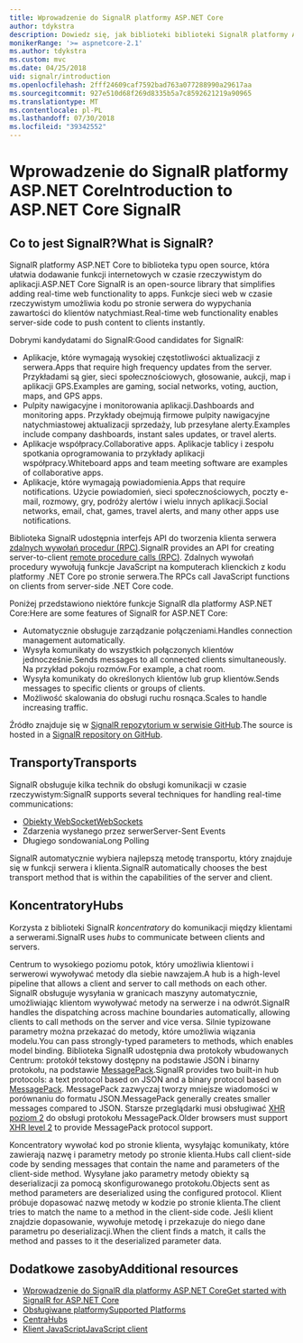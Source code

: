 ```yaml
---
title: Wprowadzenie do SignalR platformy ASP.NET Core
author: tdykstra
description: Dowiedz się, jak biblioteki biblioteki SignalR platformy ASP.NET Core ułatwia dodawanie funkcji w czasie rzeczywistym do aplikacji.
monikerRange: '>= aspnetcore-2.1'
ms.author: tdykstra
ms.custom: mvc
ms.date: 04/25/2018
uid: signalr/introduction
ms.openlocfilehash: 2fff24609caf7592bad763a077288990a29617aa
ms.sourcegitcommit: 927e510d68f269d8335b5a7c8592621219a90965
ms.translationtype: MT
ms.contentlocale: pl-PL
ms.lasthandoff: 07/30/2018
ms.locfileid: "39342552"
---
```

# <a name="introduction-to-aspnet-core-signalr"></a><span data-ttu-id="97ff2-103">Wprowadzenie do SignalR platformy ASP.NET Core</span><span class="sxs-lookup"><span data-stu-id="97ff2-103">Introduction to ASP.NET Core SignalR</span></span>

## <a name="what-is-signalr"></a><span data-ttu-id="97ff2-104">Co to jest SignalR?</span><span class="sxs-lookup"><span data-stu-id="97ff2-104">What is SignalR?</span></span>

<span data-ttu-id="97ff2-105">SignalR platformy ASP.NET Core to biblioteka typu open source, która ułatwia dodawanie funkcji internetowych w czasie rzeczywistym do aplikacji.</span><span class="sxs-lookup"><span data-stu-id="97ff2-105">ASP.NET Core SignalR is an open-source library that simplifies adding real-time web functionality to apps.</span></span> <span data-ttu-id="97ff2-106">Funkcje sieci web w czasie rzeczywistym umożliwia kodu po stronie serwera do wypychania zawartości do klientów natychmiast.</span><span class="sxs-lookup"><span data-stu-id="97ff2-106">Real-time web functionality enables server-side code to push content to clients instantly.</span></span>

<span data-ttu-id="97ff2-107">Dobrymi kandydatami do SignalR:</span><span class="sxs-lookup"><span data-stu-id="97ff2-107">Good candidates for SignalR:</span></span>

* <span data-ttu-id="97ff2-108">Aplikacje, które wymagają wysokiej częstotliwości aktualizacji z serwera.</span><span class="sxs-lookup"><span data-stu-id="97ff2-108">Apps that require high frequency updates from the server.</span></span> <span data-ttu-id="97ff2-109">Przykładami są gier, sieci społecznościowych, głosowanie, aukcji, map i aplikacji GPS.</span><span class="sxs-lookup"><span data-stu-id="97ff2-109">Examples are gaming, social networks, voting, auction, maps, and GPS apps.</span></span>
* <span data-ttu-id="97ff2-110">Pulpity nawigacyjne i monitorowania aplikacji.</span><span class="sxs-lookup"><span data-stu-id="97ff2-110">Dashboards and monitoring apps.</span></span> <span data-ttu-id="97ff2-111">Przykłady obejmują firmowe pulpity nawigacyjne natychmiastowej aktualizacji sprzedaży, lub przesyłane alerty.</span><span class="sxs-lookup"><span data-stu-id="97ff2-111">Examples include company dashboards, instant sales updates, or travel alerts.</span></span>
* <span data-ttu-id="97ff2-112">Aplikacje współpracy.</span><span class="sxs-lookup"><span data-stu-id="97ff2-112">Collaborative apps.</span></span> <span data-ttu-id="97ff2-113">Aplikacje tablicy i zespołu spotkania oprogramowania to przykłady aplikacji współpracy.</span><span class="sxs-lookup"><span data-stu-id="97ff2-113">Whiteboard apps and team meeting software are examples of collaborative apps.</span></span>
* <span data-ttu-id="97ff2-114">Aplikacje, które wymagają powiadomienia.</span><span class="sxs-lookup"><span data-stu-id="97ff2-114">Apps that require notifications.</span></span> <span data-ttu-id="97ff2-115">Użycie powiadomień, sieci społecznościowych, poczty e-mail, rozmowy, gry, podróży alertów i wielu innych aplikacji.</span><span class="sxs-lookup"><span data-stu-id="97ff2-115">Social networks, email, chat, games, travel alerts, and many other apps use notifications.</span></span>

<span data-ttu-id="97ff2-116">Biblioteka SignalR udostępnia interfejs API do tworzenia klienta serwera [zdalnych wywołań procedur (RPC)](https://wikipedia.org/wiki/Remote_procedure_call).</span><span class="sxs-lookup"><span data-stu-id="97ff2-116">SignalR provides an API for creating server-to-client [remote procedure calls (RPC)](https://wikipedia.org/wiki/Remote_procedure_call).</span></span> <span data-ttu-id="97ff2-117">Zdalnych wywołań procedury wywołują funkcje JavaScript na komputerach klienckich z kodu platformy .NET Core po stronie serwera.</span><span class="sxs-lookup"><span data-stu-id="97ff2-117">The RPCs call JavaScript functions on clients from server-side .NET Core code.</span></span>

<span data-ttu-id="97ff2-118">Poniżej przedstawiono niektóre funkcje SignalR dla platformy ASP.NET Core:</span><span class="sxs-lookup"><span data-stu-id="97ff2-118">Here are some features of SignalR for ASP.NET Core:</span></span>

* <span data-ttu-id="97ff2-119">Automatycznie obsługuje zarządzanie połączeniami.</span><span class="sxs-lookup"><span data-stu-id="97ff2-119">Handles connection management automatically.</span></span>
* <span data-ttu-id="97ff2-120">Wysyła komunikaty do wszystkich połączonych klientów jednocześnie.</span><span class="sxs-lookup"><span data-stu-id="97ff2-120">Sends messages to all connected clients simultaneously.</span></span> <span data-ttu-id="97ff2-121">Na przykład pokoju rozmów.</span><span class="sxs-lookup"><span data-stu-id="97ff2-121">For example, a chat room.</span></span>
* <span data-ttu-id="97ff2-122">Wysyła komunikaty do określonych klientów lub grup klientów.</span><span class="sxs-lookup"><span data-stu-id="97ff2-122">Sends messages to specific clients or groups of clients.</span></span>
* <span data-ttu-id="97ff2-123">Możliwość skalowania do obsługi ruchu rosnąca.</span><span class="sxs-lookup"><span data-stu-id="97ff2-123">Scales to handle increasing traffic.</span></span>

<span data-ttu-id="97ff2-124">Źródło znajduje się w [SignalR repozytorium w serwisie GitHub](https://github.com/aspnet/signalr).</span><span class="sxs-lookup"><span data-stu-id="97ff2-124">The source is hosted in a [SignalR repository on GitHub](https://github.com/aspnet/signalr).</span></span>

## <a name="transports"></a><span data-ttu-id="97ff2-125">Transporty</span><span class="sxs-lookup"><span data-stu-id="97ff2-125">Transports</span></span>

<span data-ttu-id="97ff2-126">SignalR obsługuje kilka technik do obsługi komunikacji w czasie rzeczywistym:</span><span class="sxs-lookup"><span data-stu-id="97ff2-126">SignalR supports several techniques for handling real-time communications:</span></span>

* [<span data-ttu-id="97ff2-127">Obiekty WebSocket</span><span class="sxs-lookup"><span data-stu-id="97ff2-127">WebSockets</span></span>](https://tools.ietf.org/html/rfc7118)
* <span data-ttu-id="97ff2-128">Zdarzenia wysłanego przez serwer</span><span class="sxs-lookup"><span data-stu-id="97ff2-128">Server-Sent Events</span></span>
* <span data-ttu-id="97ff2-129">Długiego sondowania</span><span class="sxs-lookup"><span data-stu-id="97ff2-129">Long Polling</span></span>

<span data-ttu-id="97ff2-130">SignalR automatycznie wybiera najlepszą metodę transportu, który znajduje się w funkcji serwera i klienta.</span><span class="sxs-lookup"><span data-stu-id="97ff2-130">SignalR automatically chooses the best transport method that is within the capabilities of the server and client.</span></span>

## <a name="hubs"></a><span data-ttu-id="97ff2-131">Koncentratory</span><span class="sxs-lookup"><span data-stu-id="97ff2-131">Hubs</span></span>

<span data-ttu-id="97ff2-132">Korzysta z biblioteki SignalR *koncentratory* do komunikacji między klientami a serwerami.</span><span class="sxs-lookup"><span data-stu-id="97ff2-132">SignalR uses *hubs* to communicate between clients and servers.</span></span>

<span data-ttu-id="97ff2-133">Centrum to wysokiego poziomu potok, który umożliwia klientowi i serwerowi wywoływać metody dla siebie nawzajem.</span><span class="sxs-lookup"><span data-stu-id="97ff2-133">A hub is a high-level pipeline that allows a client and server to call methods on each other.</span></span> <span data-ttu-id="97ff2-134">SignalR obsługuje wysyłania w granicach maszyny automatycznie, umożliwiając klientom wywoływać metody na serwerze i na odwrót.</span><span class="sxs-lookup"><span data-stu-id="97ff2-134">SignalR handles the dispatching across machine boundaries automatically, allowing clients to call methods on the server and vice versa.</span></span> <span data-ttu-id="97ff2-135">Silnie typizowane parametry można przekazać do metody, które umożliwia wiązania modelu.</span><span class="sxs-lookup"><span data-stu-id="97ff2-135">You can pass strongly-typed parameters to methods, which enables model binding.</span></span> <span data-ttu-id="97ff2-136">Biblioteka SignalR udostępnia dwa protokoły wbudowanych Centrum: protokół tekstowy dostępny na podstawie JSON i binarny protokołu, na podstawie [MessagePack](https://msgpack.org/).</span><span class="sxs-lookup"><span data-stu-id="97ff2-136">SignalR provides two built-in hub protocols: a text protocol based on JSON and a binary protocol based on [MessagePack](https://msgpack.org/).</span></span>  <span data-ttu-id="97ff2-137">MessagePack zazwyczaj tworzy mniejsze wiadomości w porównaniu do formatu JSON.</span><span class="sxs-lookup"><span data-stu-id="97ff2-137">MessagePack generally creates smaller messages compared to JSON.</span></span> <span data-ttu-id="97ff2-138">Starsze przeglądarki musi obsługiwać [XHR poziom 2](https://caniuse.com/#feat=xhr2) do obsługi protokołu MessagePack.</span><span class="sxs-lookup"><span data-stu-id="97ff2-138">Older browsers must support [XHR level 2](https://caniuse.com/#feat=xhr2) to provide MessagePack protocol support.</span></span>

<span data-ttu-id="97ff2-139">Koncentratory wywołać kod po stronie klienta, wysyłając komunikaty, które zawierają nazwę i parametry metody po stronie klienta.</span><span class="sxs-lookup"><span data-stu-id="97ff2-139">Hubs call client-side code by sending messages that contain the name and parameters of the client-side method.</span></span> <span data-ttu-id="97ff2-140">Wysyłane jako parametry metody obiekty są deserializacji za pomocą skonfigurowanego protokołu.</span><span class="sxs-lookup"><span data-stu-id="97ff2-140">Objects sent as method parameters are deserialized using the configured protocol.</span></span> <span data-ttu-id="97ff2-141">Klient próbuje dopasować nazwę metody w kodzie po stronie klienta.</span><span class="sxs-lookup"><span data-stu-id="97ff2-141">The client tries to match the name to a method in the client-side code.</span></span> <span data-ttu-id="97ff2-142">Jeśli klient znajdzie dopasowanie, wywołuje metodę i przekazuje do niego dane parametru po deserializacji.</span><span class="sxs-lookup"><span data-stu-id="97ff2-142">When the client finds a match, it calls the method and passes to it the deserialized parameter data.</span></span>

## <a name="additional-resources"></a><span data-ttu-id="97ff2-143">Dodatkowe zasoby</span><span class="sxs-lookup"><span data-stu-id="97ff2-143">Additional resources</span></span>

* [<span data-ttu-id="97ff2-144">Wprowadzenie do SignalR dla platformy ASP.NET Core</span><span class="sxs-lookup"><span data-stu-id="97ff2-144">Get started with SignalR for ASP.NET Core</span></span>](xref:tutorials/signalr)
* [<span data-ttu-id="97ff2-145">Obsługiwane platformy</span><span class="sxs-lookup"><span data-stu-id="97ff2-145">Supported Platforms</span></span>](xref:signalr/supported-platforms)
* [<span data-ttu-id="97ff2-146">Centra</span><span class="sxs-lookup"><span data-stu-id="97ff2-146">Hubs</span></span>](xref:signalr/hubs)
* [<span data-ttu-id="97ff2-147">Klient JavaScript</span><span class="sxs-lookup"><span data-stu-id="97ff2-147">JavaScript client</span></span>](xref:signalr/javascript-client)
